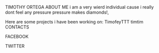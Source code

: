 TIMOTHY ORTEGA
ABOUT ME
i am a very wierd individual cause i really dont feel any pressure pressure makes diamonds!,

Here are some projects i have been working on:
TimofeyTTT
timtim
CONTACTS



FACEBOOK

TWITTER

